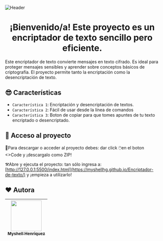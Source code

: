 ![Header](https://github.com/user-attachments/assets/4fac4f1e-75e2-412b-b5b7-ca8555f45f82)

<h1 align="center">¡Bienvenido/a! Este proyecto es un encriptador de texto sencillo pero eficiente. </h1>


Este encriptador de texto convierte mensajes en texto cifrado. Es ideal para proteger mensajes sensibles y aprender sobre conceptos básicos de criptografía. El proyecto permite tanto la encriptación como la desencriptación de texto.

## 😎 Características

- `Característica 1`: Encriptación y desencriptación de textos.
- `Característica 2`: Fácil de usar desde la línea de comandos
- `Característica 3`: Boton de copiar para que tomes apuntes de tu texto encriptado o desencriptado.

## 🧐 Acceso al proyecto

📁Para descargar o acceder al proyecto debes: dar click 🖱️en el boton <>Code y ¡descargalo como ZIP!

⚒️Abre y ejecuta el proyecto: tan sólo ingresa a: [http://127.0.0.1:5500/index.html](https://myshellhg.github.io/Encriptador-de-texto/) y ¡empieza a utilizarlo!

## ❤️ Autora

|[<img src="https://avatars.githubusercontent.com/u/178668803?s=96&v=4" width=100><br><sub>Myshell Henriquez</sub>](https://github.com/Myshellhg)
| :---: | 



  
  
